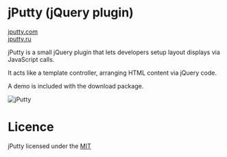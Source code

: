 jPutty (jQuery plugin)
=================
[jputty.com](http://jputty.com "english oficial site")  
[jputty.ru](http://jputty.ru "russian oficial site")

jPutty is a small jQuery plugin that lets developers setup layout displays via JavaScript calls.

It acts like a template controller, arranging HTML content via jQuery code.

A demo is included with the download package.

![jPutty](http://jputty.com/img/putty.png)

Licence
=================
jPutty licensed under the [MIT](http://opensource.org/licenses/MIT)